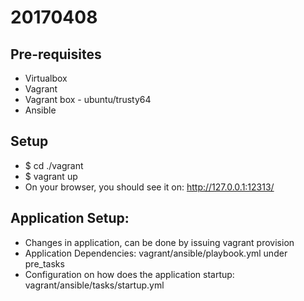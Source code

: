 # 20170408
## Pre-requisites
* Virtualbox
* Vagrant
* Vagrant box - ubuntu/trusty64
* Ansible

## Setup
* $ cd ./vagrant
* $ vagrant up
* On your browser, you should see it on: http://127.0.0.1:12313/

## Application Setup:
* Changes in application, can be done by issuing vagrant provision
* Application Dependencies: vagrant/ansible/playbook.yml under pre_tasks
* Configuration on how does the application startup: vagrant/ansible/tasks/startup.yml
